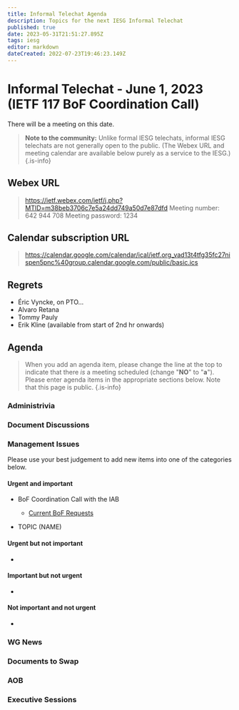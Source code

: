 ```yaml
---
title: Informal Telechat Agenda
description: Topics for the next IESG Informal Telechat
published: true
date: 2023-05-31T21:51:27.895Z
tags: iesg
editor: markdown
dateCreated: 2022-07-23T19:46:23.149Z
---
```


# Informal Telechat - June 1, 2023 (IETF 117 BoF Coordination Call)
 There will be a meeting on this date.

> **Note to the community:** Unlike formal IESG telechats, informal IESG telechats are not generally open to the public. (The Webex URL and meeting calendar are available below purely as a service to the IESG.)
{.is-info}


## Webex URL

> https://ietf.webex.com/ietf/j.php?MTID=m38beb3706c7e5a24dd749a50d7e87dfd
Meeting number: 642 944 708
Meeting password: 1234 

## Calendar subscription URL

> https://calendar.google.com/calendar/ical/ietf.org_vad13t4tfg35fc27nispen5pnc%40group.calendar.google.com/public/basic.ics


## Regrets
* Éric Vyncke, on PTO...
* Alvaro Retana
* Tommy Pauly
* Erik Kline (available from start of 2nd hr onwards)

## Agenda

> When you add an agenda item, please change the line at the top to indicate that there *is* a meeting scheduled (change "**NO**" to "**a**"). Please enter agenda items in the appropriate sections below.
Note that this page is public.
{.is-info}

### Administrivia

### Document Discussions

### Management Issues

Please use your best judgement to add new items into one of the categories below.

#### Urgent and important
* BoF Coordination Call with the IAB 
    * [Current BoF Requests](https://datatracker.ietf.org/doc/bof-requests)

* TOPIC (NAME)


#### Urgent but not important
*

#### Important but not urgent
* 

#### Not important and not urgent
* 


### WG News 

### Documents to Swap 

### AOB

### Executive Sessions

